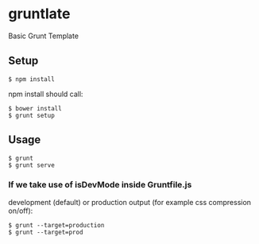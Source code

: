 gruntlate
=========

Basic Grunt Template

## Setup

```
$ npm install
```

npm install should call:

```
$ bower install
$ grunt setup
```


## Usage

```
$ grunt
$ grunt serve
```

### If we take use of isDevMode inside Gruntfile.js

development (default) or production output (for example css compression on/off):

```
$ grunt --target=production
$ grunt --target=prod
```
